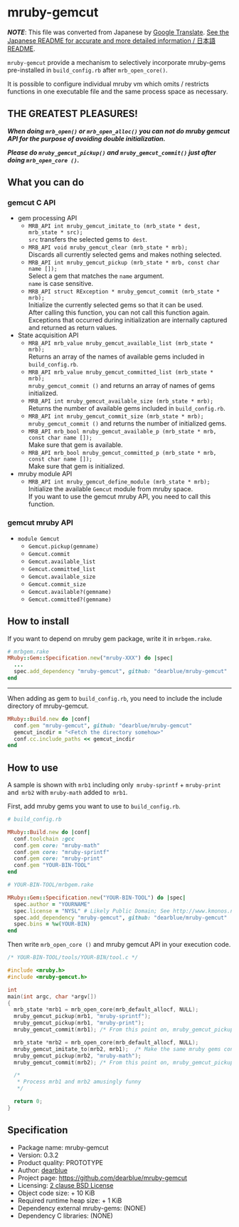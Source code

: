 # mruby-gemcut

***NOTE***:
This file was converted from Japanese by [Google Translate](https://translate.google.co.jp/).
[See the Japanese README for accurate and more detailed information / 日本語 README](README.ja.md).

`mruby-gemcut` provide a mechanism to selectively incorporate mruby-gems pre-installed in `build_config.rb` after `mrb_open_core()`.

It is possible to configure individual mruby vm which omits / restricts functions in one executable file and the same process space as necessary.


## THE GREATEST PLEASURES!

***When doing `mrb_open()` or `mrb_open_alloc()` you can not do mruby gemcut API for the purpose of avoiding double initialization.***

***Please do `mruby_gemcut_pickup()` and `mruby_gemcut_commit()` just after doing `mrb_open_core ()`.***


## What you can do

### gemcut C API

  - gem processing API
      - `MRB_API int mruby_gemcut_imitate_to (mrb_state * dest, mrb_state * src);`  
        `src` transfers the selected gems to` dest`.
      - `MRB_API void mruby_gemcut_clear (mrb_state * mrb);`  
        Discards all currently selected gems and makes nothing selected.
      - `MRB_API int mruby_gemcut_pickup (mrb_state * mrb, const char name []);`  
        Select a gem that matches the `name` argument.  
        `name` is case sensitive.
      - `MRB_API struct RException * mruby_gemcut_commit (mrb_state * mrb);`  
        Initialize the currently selected gems so that it can be used.  
        After calling this function, you can not call this function again.  
        Exceptions that occurred during initialization are internally captured and returned as return values.
  - State acquisition API
      - `MRB_API mrb_value mruby_gemcut_available_list (mrb_state * mrb);`  
        Returns an array of the names of available gems included in `build_config.rb`.
      - `MRB_API mrb_value mruby_gemcut_committed_list (mrb_state * mrb);`  
        `mruby_gemcut_commit ()` and returns an array of names of gems initialized.
      - `MRB_API int mruby_gemcut_available_size (mrb_state * mrb);`  
        Returns the number of available gems included in `build_config.rb`.
      - `MRB_API int mruby_gemcut_commit_size (mrb_state * mrb);`  
        `mruby_gemcut_commit ()` and returns the number of initialized gems.
      - `MRB_API mrb_bool mruby_gemcut_available_p (mrb_state * mrb, const char name []);`  
        Make sure that gem is available.
      - `MRB_API mrb_bool mruby_gemcut_committed_p (mrb_state * mrb, const char name []);`  
        Make sure that gem is initialized.
  - mruby module API
      - `MRB_API int mruby_gemcut_define_module (mrb_state * mrb);`  
        Initialize the available `Gemcut` module from mruby space.  
        If you want to use the gemcut mruby API, you need to call this function.

### gemcut mruby API

  - `module Gemcut`
      - `Gemcut.pickup(gemname)`
      - `Gemcut.commit`
      - `Gemcut.available_list`
      - `Gemcut.committed_list`
      - `Gemcut.available_size`
      - `Gemcut.commit_size`
      - `Gemcut.available?(gemname)`
      - `Gemcut.committed?(gemname)`


## How to install

If you want to depend on mruby gem package, write it in `mrbgem.rake`.

```ruby
# mrbgem.rake
MRuby::Gem::Specification.new("mruby-XXX") do |spec|
  ...
  spec.add_dependency "mruby-gemcut", github: "dearblue/mruby-gemcut"
end
```

- - - -

When adding as gem to `build_config.rb`, you need to include the include directory of mruby-gemcut.

```ruby
MRuby::Build.new do |conf|
  conf.gem "mruby-gemcut", github: "dearblue/mruby-gemcut"
  gemcut_incdir = "<Fetch the directory somehow>"
  conf.cc.include_paths << gemcut_incdir
end
```


## How to use

A sample is shown with `mrb1` including only` mruby-sprintf` + `mruby-print` and` mrb2` with `mruby-math` added to` mrb1`.

First, add mruby gems you want to use to `build_config.rb`.

```ruby
# build_config.rb

MRuby::Build.new do |conf|
  conf.toolchain :gcc
  conf.gem core: "mruby-math"
  conf.gem core: "mruby-sprintf"
  conf.gem core: "mruby-print"
  conf.gem "YOUR-BIN-TOOL"
end
```

```ruby
# YOUR-BIN-TOOL/mrbgem.rake

MRuby::Gem::Specification.new("YOUR-BIN-TOOL") do |spec|
  spec.author = "YOURNAME"
  spec.license = "NYSL" # Likely Public Domain; See http://www.kmonos.net/nysl/
  spec.add_dependency "mruby-gemcut", github: "dearblue/mruby-gemcut"
  spec.bins = %w(YOUR-BIN)
end
```

Then write `mrb_open_core ()` and mruby gemcut API in your execution code.

```c
/* YOUR-BIN-TOOL/tools/YOUR-BIN/tool.c */

#include <mruby.h>
#include <mruby-gemcut.h>

int
main(int argc, char *argv[])
{
  mrb_state *mrb1 = mrb_open_core(mrb_default_allocf, NULL);
  mruby_gemcut_pickup(mrb1, "mruby-sprintf");
  mruby_gemcut_pickup(mrb1, "mruby-print");
  mruby_gemcut_commit(mrb1); /* From this point on, mruby_gemcut_pickup () will not be accepted for mrb1 */

  mrb_state *mrb2 = mrb_open_core(mrb_default_allocf, NULL);
  mruby_gemcut_imitate_to(mrb2, mrb1);  /* Make the same mruby gems configuration as mrb1 */
  mruby_gemcut_pickup(mrb2, "mruby-math");
  mruby_gemcut_commit(mrb2); /* From this point on, mruby_gemcut_pickup () will not be accepted for mrb2 */

  /*
   * Process mrb1 and mrb2 amusingly funny
   */

  return 0;
}
```


## Specification

  - Package name: mruby-gemcut
  - Version: 0.3.2
  - Product quality: PROTOTYPE
  - Author: [dearblue](https://github.com/dearblue)
  - Project page: <https://github.com/dearblue/mruby-gemcut>
  - Licensing: [2 clause BSD License](LICENSE)
  - Object code size: + 10 KiB
  - Required runtime heap size: + 1 KiB
  - Dependency external mruby-gems: (NONE)
  - Dependency C libraries: (NONE)
